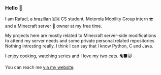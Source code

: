 ### Hello 👋

I am Rafael, a brazilian 🇧🇷 CS student, Motorola Mobility Group intern ☎️ and a Minecraft server 🎲 owner at my free time.

My projects here are mostly related to Minecraft server-side modifications to attend my server needs and some private personal related repositories. Nothing intresting really. I think I can say that I know Python, C and Java.

I enjoy cooking, watching series and I love my two cats. 🐈‍⬛🐱

You can reach me [via my website](https://rafaelsms.com).
